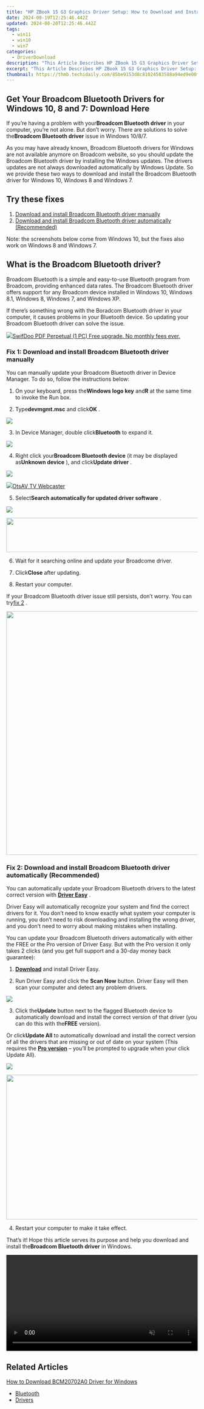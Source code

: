 ```yaml
---
title: "HP ZBook 15 G3 Graphics Driver Setup: How to Download and Install for Windows Computers"
date: 2024-08-19T12:25:46.442Z
updated: 2024-08-20T12:25:46.442Z
tags:
  - win11
  - win10
  - win7
categories:
  - DriverDownload
description: "This Article Describes HP ZBook 15 G3 Graphics Driver Setup: How to Download and Install for Windows Computers"
excerpt: "This Article Describes HP ZBook 15 G3 Graphics Driver Setup: How to Download and Install for Windows Computers"
thumbnail: https://thmb.techidaily.com/85be9153d8c81024583588a94ed9e00fc880777ac2a8c7cff5efd5d21044d91c.jpg
---
```


## Get Your Broadcom Bluetooth Drivers for Windows 10, 8 and 7: Download Here

If you’re having a problem with your**Broadcom Bluetooth driver** in your computer, you’re not alone. But don’t worry. There are solutions to solve the**Broadcom Bluetooth driver** issue in Windows 10/8/7.

 As you may have already known, Broadcom Bluetooth drivers for Windows are not available anymore on Broadcom website, so you should update the Broadcom Bluetooth driver by installing the Windows updates. The drivers updates are not always downloaded automatically by Windows Update. So we provide these two ways to download and install the Broadcom Bluetooth driver for Windows 10, Windows 8 and Windows 7.

## Try these fixes

1. [Download and install Broadcom Bluetooth driver manually](https://tools.techidaily.com/drivereasy/download/)
2. [Download and install Broadcom Bluetooth driver automatically (Recommended)](https://tools.techidaily.com/drivereasy/download/)

 Note: the screenshots below come from Windows 10, but the fixes also work on Windows 8 and Windows 7.

## What is the Broadcom Bluetooth driver?

 Broadcom Bluetooth is a simple and easy-to-use Bluetooth program from Broadcom, providing enhanced data rates. The Broadcom Bluetooth driver offers support for any Broadcom device installed in Windows 10, Windows 8.1, Windows 8, Windows 7, and Windows XP.

 If there’s something wrong with the Boradcom Bluetooth driver in your computer, it causes problems in your Bluetooth device. So updating your Broadcom Bluetooth driver can solve the issue.

<!-- affiliate ads begin -->
<a href="https://purchase.swifdoo.com/order/checkout.php?PRODS=40002162&QTY=1&AFFILIATE=108875&CART=1"><img src="https://secure.avangate.com/images/merchant/8b932759a5a04ddb34bf79e3f9072e4b/products/1_Product%20box%20white-1024x1024.png" border="0">SwifDoo PDF Perpetual (1 PC) Free upgrade. No monthly fees ever. 
</a>
<!-- affiliate ads end -->
### Fix 1: Download and install Broadcom Bluetooth driver manually

 You can manually update your Broadcom Bluetooth driver in Device Manager. To do so, follow the instructions below:

 1) On your keyboard, press the**Windows logo key** and**R** at the same time to invoke the Run box.

 2) Type**devmgmt.msc** and click**OK** .

![](https://images.drivereasy.com/wp-content/uploads/2018/05/img_5aebfe5b3f345.png)

 3) In Device Manager, double click**Bluetooth** to expand it.

![](https://images.drivereasy.com/wp-content/uploads/2018/05/img_5aebfed6c2699.jpg)

 4) Right click your**Broadcom Bluetooth device** (it may be displayed as**Unknown device** ), and click**Update driver** .

![](https://images.drivereasy.com/wp-content/uploads/2018/05/img_5aec008ab698c.jpg)

<!-- affiliate ads begin -->
<a href="https://otszone.ots7.com/order/checkout.php?PRODS=4713324&QTY=1&AFFILIATE=108875&CART=1"><img src="https://green.ots7.com/screenshots/OtsAV/OtsAVTV1.90-300x188.jpg" border="0">OtsAV TV Webcaster</a>
<!-- affiliate ads end -->
 5) Select**Search automatically for updated driver software** .

![](https://images.drivereasy.com/wp-content/uploads/2018/05/img_5aec00a7741eb.png)

<!-- affiliate ads begin -->
<a href="https://mindmanager.sjv.io/c/5597632/1787667/20231" target="_top" id="1787667"><img src="//a.impactradius-go.com/display-ad/20231-1787667" border="0" alt="" width="728" height="90"/></a><img height="0" width="0" src="https://imp.pxf.io/i/5597632/1787667/20231" style="position:absolute;visibility:hidden;" border="0" />
<!-- affiliate ads end -->
6) Wait for it searching online and update your Broadcome driver.

7) Click**Close** after updating.

8) Restart your computer.

 If your Broadcom Bluetooth driver issue still persists, don’t worry. You can try[fix 2](https://tools.techidaily.com/drivereasy/download/) .

<!-- affiliate ads begin -->
<a href="https://ephamedtechinc.pxf.io/c/5597632/2097467/26400?prodsku=B700" target="_top" id="2097467"><img src="//a.impactradius-go.com/display-ad/26400-2097467" border="0" alt="" width="640" height="640"/></a><img height="0" width="0" src="https://imp.pxf.io/i/5597632/2097467/26400" style="position:absolute;visibility:hidden;" border="0" />
<!-- affiliate ads end -->
### Fix 2: Download and install Broadcom Bluetooth driver automatically (Recommended)

 You can automatically update your Broadcom Bluetooth drivers to the latest correct version with **[Driver Easy](https://tools.techidaily.com/drivereasy/download/)**  .

 Driver Easy will automatically recognize your system and find the correct drivers for it. You don’t need to know exactly what system your computer is running, you don’t need to risk downloading and installing the wrong driver, and you don’t need to worry about making mistakes when installing.

 You can update your Broadcom Bluetooth drivers automatically with either the FREE or the Pro version of Driver Easy. But with the Pro version it only takes 2 clicks (and you get full support and a 30-day money back guarantee):

 1) **[Download](https://tools.techidaily.com/drivereasy/download/)**  and install Driver Easy.

 2) Run Driver Easy and click the **Scan Now** button. Driver Easy will then scan your computer and detect any problem drivers.

![](https://images.drivereasy.com/wp-content/uploads/2018/03/img_5abdd74d18191.png)

 3) Click the**Update** button next to the flagged Bluetooth device to automatically download and install the correct version of that driver (you can do this with the**FREE** version).

 Or click**Update All** to automatically download and install the correct version of all the drivers that are missing or out of date on your system (This requires the **[Pro version](https://tools.techidaily.com/drivereasy/download/)**  – you’ll be prompted to upgrade when your click Update All).

![](https://images.drivereasy.com/wp-content/uploads/2018/05/img_5aec069258099.jpg)

<!-- affiliate ads begin -->
<a href="https://twopages.pxf.io/c/5597632/2016067/18544" target="_top" id="2016067"><img src="//a.impactradius-go.com/display-ad/18544-2016067" border="0" alt="" width="1020" height="380"/></a><img height="0" width="0" src="https://imp.pxf.io/i/5597632/2016067/18544" style="position:absolute;visibility:hidden;" border="0" />
<!-- affiliate ads end -->
4) Restart your computer to make it take effect.

 That’s it! Hope this article serves its purpose and help you download and install the**Broadcom Bluetooth driver** in Windows.

<!-- affiliate ads begin -->
<a href="https://secure.2checkout.com/order/checkout.php?PRODS=36506229&QTY=1&AFFILIATE=108875&CART=1"><video width="100%" height="" class="rounded-t-md shadow-lg relative z-20" controls="" autoplay="" loop="" muted="" playsinline="" webkit-playinginline="">
<source type="video/mp4" src="https://aidaform.com/images/videos/aidaform-welcome-site.mp4"><source type="video/webm" src="https://aidaform.com/images/videos/aidaform-welcome-site.webm"></video></a>
<!-- affiliate ads end -->
## Related Articles

[How to Download BCM20702A0 Driver for Windows](https://tools.techidaily.com/drivereasy/download/)

* [Bluetooth](https://tools.techidaily.com/drivereasy/download/)
* [Drivers](https://tools.techidaily.com/drivereasy/download/)

<ins class="adsbygoogle"
     style="display:block"
     data-ad-format="autorelaxed"
     data-ad-client="ca-pub-7571918770474297"
     data-ad-slot="1223367746"></ins>



<ins class="adsbygoogle"
     style="display:block"
     data-ad-client="ca-pub-7571918770474297"
     data-ad-slot="8358498916"
     data-ad-format="auto"
     data-full-width-responsive="true"></ins>


